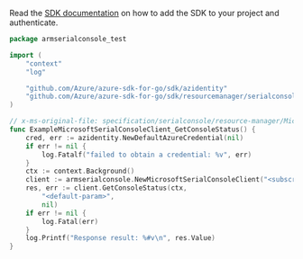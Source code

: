 Read the [SDK documentation](https://github.com/Azure/azure-sdk-for-go/blob/sdk%2Fresourcemanager%2Fserialconsole%2Farmserialconsole%2Fv0.2.0/sdk/resourcemanager/serialconsole/armserialconsole/README.md) on how to add the SDK to your project and authenticate.

```go
package armserialconsole_test

import (
	"context"
	"log"

	"github.com/Azure/azure-sdk-for-go/sdk/azidentity"
	"github.com/Azure/azure-sdk-for-go/sdk/resourcemanager/serialconsole/armserialconsole"
)

// x-ms-original-file: specification/serialconsole/resource-manager/Microsoft.SerialConsole/stable/2018-05-01/examples/SerialConsoleStatus.json
func ExampleMicrosoftSerialConsoleClient_GetConsoleStatus() {
	cred, err := azidentity.NewDefaultAzureCredential(nil)
	if err != nil {
		log.Fatalf("failed to obtain a credential: %v", err)
	}
	ctx := context.Background()
	client := armserialconsole.NewMicrosoftSerialConsoleClient("<subscription-id>", cred, nil)
	res, err := client.GetConsoleStatus(ctx,
		"<default-param>",
		nil)
	if err != nil {
		log.Fatal(err)
	}
	log.Printf("Response result: %#v\n", res.Value)
}
```
